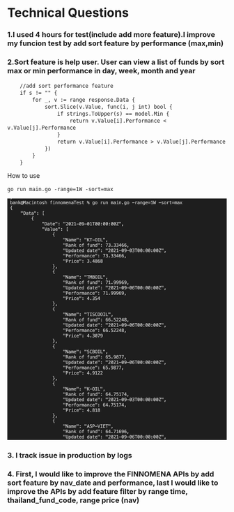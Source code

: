 # Technical Questions

### 1.I used 4 hours for test(include add more feature).I improve my funcion test by add sort feature by performance (max,min)
### 2.Sort feature is help user. User can view a list of funds by sort max or min performance in day, week, month and year
```
	//add sort performance feature
	if s != "" {
		for _, v := range response.Data {
			sort.Slice(v.Value, func(i, j int) bool {
				if strings.ToUpper(s) == model.Min {
					return v.Value[i].Performance < v.Value[j].Performance
				}
				return v.Value[i].Performance > v.Value[j].Performance
			})
		}
	}
  ```
  How to use 
  ```
go run main.go -range=1W -sort=max
  ```
  ![GitHub Logo](https://github.com/bankff/finnomenaTest/blob/main/src/exwithsort.png)


### 3. I track issue in production by logs  
### 4. First, I would like to improve the FINNOMENA APIs by add sort feature by nav_date and performance, last I would like to improve the APIs by add feature filter by range time, thailand_fund_code, range price (nav)
